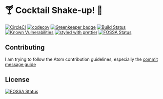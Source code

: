 # 🍸 Cocktail Shake-up! 🍹

[![CircleCI](https://circleci.com/gh/Jmclerck/cocktail-shake-up/tree/master.svg?style=shield&circle-token=4d41114cd938bd0be1bad6853bd717f73c42765c)](https://circleci.com/gh/Jmclerck/cocktail-shake-up/tree/develop)
[![codecov](https://codecov.io/gh/Jmclerck/cocktail-shake-up/branch/develop/graph/badge.svg)](https://codecov.io/gh/Jmclerck/cocktail-shake-up)
[![Greenkeeper badge](https://badges.greenkeeper.io/Jmclerck/cocktail-shake-up.svg)](https://greenkeeper.io/)
[![Build Status](https://saucelabs.com/buildstatus/Jmclerck)](https://saucelabs.com/beta/builds/49854ad3b79f4d999b4eee91cc6f3670)
[![Known Vulnerabilities](https://snyk.io/test/github/jmclerck/cocktail-shake-up/develop/badge.svg)](https://snyk.io/test/github/jmclerck/cocktail-shake-up)
[![styled with prettier](https://img.shields.io/badge/styled_with-prettier-ff69b4.svg)](https://github.com/prettier/prettier)
[![FOSSA Status](https://app.fossa.io/api/projects/git%2Bgithub.com%2FJmclerck%2Fcocktail-shake-up.svg?type=shield)](https://app.fossa.io/projects/git%2Bgithub.com%2FJmclerck%2Fcocktail-shake-up?ref=badge_shield)

## Contributing

I am trying to follow the Atom contribution guidelines, especially the [commit message guide](https://github.com/atom/atom/blob/master/CONTRIBUTING.md#git-commit-messages)


## License
[![FOSSA Status](https://app.fossa.io/api/projects/git%2Bgithub.com%2FJmclerck%2Fcocktail-shake-up.svg?type=large)](https://app.fossa.io/projects/git%2Bgithub.com%2FJmclerck%2Fcocktail-shake-up?ref=badge_large)